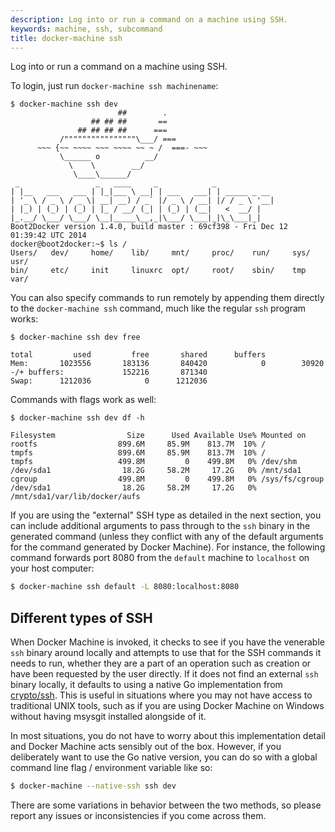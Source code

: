 ```yaml
---
description: Log into or run a command on a machine using SSH.
keywords: machine, ssh, subcommand
title: docker-machine ssh
---
```


Log into or run a command on a machine using SSH.

To login, just run `docker-machine ssh machinename`:

```none
$ docker-machine ssh dev
                        ##        .
                  ## ## ##       ==
               ## ## ## ##      ===
           /""""""""""""""""\___/ ===
      ~~~ {~~ ~~~~ ~~~ ~~~~ ~~ ~ /  ===- ~~~
           \______ o          __/
             \    \        __/
              \____\______/
 _                 _   ____     _            _
| |__   ___   ___ | |_|___ \ __| | ___   ___| | _____ _ __
| '_ \ / _ \ / _ \| __| __) / _` |/ _ \ / __| |/ / _ \ '__|
| |_) | (_) | (_) | |_ / __/ (_| | (_) | (__|   <  __/ |
|_.__/ \___/ \___/ \__|_____\__,_|\___/ \___|_|\_\___|_|
Boot2Docker version 1.4.0, build master : 69cf398 - Fri Dec 12 01:39:42 UTC 2014
docker@boot2docker:~$ ls /
Users/   dev/     home/    lib/     mnt/     proc/    run/     sys/     usr/
bin/     etc/     init     linuxrc  opt/     root/    sbin/    tmp      var/
```


You can also specify commands to run remotely by appending them directly to the
`docker-machine ssh` command, much like the regular `ssh` program works:

```none
$ docker-machine ssh dev free

total         used         free       shared      buffers
Mem:       1023556       183136       840420            0        30920
-/+ buffers:             152216       871340
Swap:      1212036            0      1212036
```

Commands with flags work as well:

```none
$ docker-machine ssh dev df -h

Filesystem                Size      Used Available Use% Mounted on
rootfs                  899.6M     85.9M    813.7M  10% /
tmpfs                   899.6M     85.9M    813.7M  10% /
tmpfs                   499.8M         0    499.8M   0% /dev/shm
/dev/sda1                18.2G     58.2M     17.2G   0% /mnt/sda1
cgroup                  499.8M         0    499.8M   0% /sys/fs/cgroup
/dev/sda1                18.2G     58.2M     17.2G   0%
/mnt/sda1/var/lib/docker/aufs
```

If you are using the "external" SSH type as detailed in the next section, you
can include additional arguments to pass through to the `ssh` binary in the
generated command (unless they conflict with any of the default arguments for
the command generated by Docker Machine).  For instance, the following command
forwards port 8080 from the `default` machine to `localhost` on your host
computer:

```bash
$ docker-machine ssh default -L 8080:localhost:8080
```

## Different types of SSH

When Docker Machine is invoked, it checks to see if you have the venerable
`ssh` binary around locally and attempts to use that for the SSH commands it
needs to run, whether they are a part of an operation such as creation or have
been requested by the user directly. If it does not find an external `ssh`
binary locally, it defaults to using a native Go implementation from
[crypto/ssh](https://godoc.org/golang.org/x/crypto/ssh). This is useful in
situations where you may not have access to traditional UNIX tools, such as if
you are using Docker Machine on Windows without having msysgit installed
alongside of it.

In most situations, you do not have to worry about this implementation detail
and Docker Machine acts sensibly out of the box. However, if you
deliberately want to use the Go native version, you can do so with a global
command line flag / environment variable like so:

```bash
$ docker-machine --native-ssh ssh dev
```

There are some variations in behavior between the two methods, so please report
any issues or inconsistencies if you come across them.